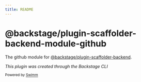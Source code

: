 ```yaml
---
title: README
---
```

# @backstage/plugin-scaffolder-backend-module-github

The github module for [@backstage/plugin-scaffolder-backend](https://www.npmjs.com/package/@backstage/plugin-scaffolder-backend).

*This plugin was created through the Backstage CLI*

<SwmMeta version="3.0.0"><sup>Powered by [Swimm](https://app.swimm.io/)</sup></SwmMeta>
